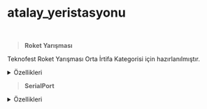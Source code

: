 # atalay_yeristasyonu

<br>

> **Roket Yarışması**

Teknofest Roket Yarışması Orta İrtifa Kategorisi için hazırlanılmıştır.

<details>
<summary>Özellikleri</summary>
 
-  
- 
- 
- 
- 
</details>

<img src="">

<br>

> **SerialPort**

<details>
 <summary>Özellikleri</summary>
 
-  
- 
- 
- 
- 
</details>

<img src="">
